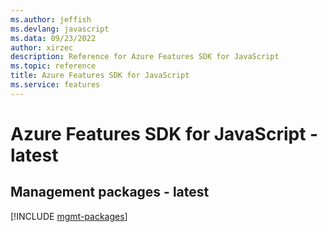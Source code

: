 ```yaml
---
ms.author: jeffish
ms.devlang: javascript
ms.data: 09/23/2022
author: xirzec
description: Reference for Azure Features SDK for JavaScript
ms.topic: reference
title: Azure Features SDK for JavaScript
ms.service: features
---
```

# Azure Features SDK for JavaScript - latest

## Management packages - latest
[!INCLUDE [mgmt-packages](features-mgmt-index.md)]